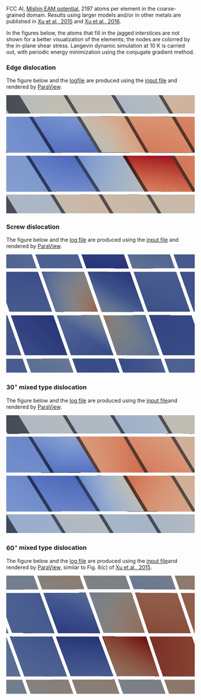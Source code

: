 
FCC Al, [Mishin EAM potential](http://dx.doi.org/10.1103/PhysRevB.59.3393), 2197 atoms per element in the coarse-grained domain. Results using larger models and/or in other metals are published in [Xu et al., 2015](http://dx.doi.org/10.1016/j.ijplas.2015.05.007) and [Xu et al., 2016](http://dx.doi.org/10.1016/j.jmps.2016.08.002).

In the figures below, the atoms that fill in the jagged interstices are not shown for a better visualization of the elements; the nodes are colorred by the in-plane shear stress. Langevin dynamic simulation at 10 K is carried out, with periodic energy minimization using the conjugate gradient method.

### Edge dislocation

The figure below and the [logfile](edge.log) are produced using the [input file](edge.in) and rendered by [ParaView](../../chapter-6/paraview.md).

![edge](edge.jpg)

### Screw dislocation

The figure below and the [log file](screw.log) are produced using the [input file](screw.in) and rendered by [ParaView](../../chapter-6/paraview.md).

![screw](screw.jpg)

### $30^\circ$ mixed type dislocation

The figure below and the [log file](mixed30.log) are produced using the [input file](mixed30.in)and rendered by [ParaView](../../chapter-6/paraview.md).

![mixed30](mixed30.jpg)

### $60^\circ$ mixed type dislocation

The figure below and the [log file](mixed60.log) are produced using the [input file](mixed60.in)and rendered by [ParaView](../../chapter-6/paraview.md), similar to Fig. 8&#40;c) of [Xu et al., 2015](http://dx.doi.org/10.1016/j.ijplas.2015.05.007).

![mixed60](mixed60.jpg)